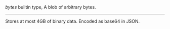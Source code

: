 *bytes* builtin type, A blob of arbitrary bytes.

---
Stores at most 4GB of binary data. Encoded as base64 in JSON.

